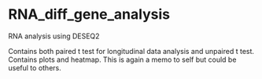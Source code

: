 # RNA_diff_gene_analysis
RNA analysis using DESEQ2

Contains both paired t test for longitudinal data analysis and unpaired t test. Contains plots and heatmap. This is again a memo to self but could be useful to others.
